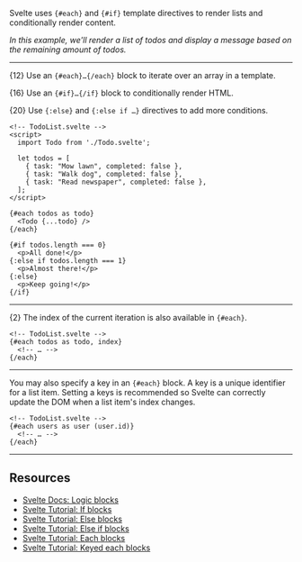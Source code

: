 Svelte uses `{#each}` and `{#if}` template directives to render lists and conditionally render content.

*In this example, we'll render a list of todos and display a message based on the remaining amount of todos.*

---

{12} Use an `{#each}…{/each}` block to iterate over an array in a template.

{16} Use an `{#if}…{/if}` block to conditionally render HTML.

{20} Use `{:else}` and `{:else if …}` directives to add more conditions.

```svelte
<!-- TodoList.svelte -->
<script>
  import Todo from './Todo.svelte';

  let todos = [
    { task: "Mow lawn", completed: false },
    { task: "Walk dog", completed: false },
    { task: "Read newspaper", completed: false },
  ];
</script>

{#each todos as todo}
  <Todo {...todo} />
{/each}

{#if todos.length === 0}
  <p>All done!</p>
{:else if todos.length === 1}
  <p>Almost there!</p>
{:else}
  <p>Keep going!</p>
{/if}
```

---

{2} The index of the current iteration is also available in `{#each}`.

```svelte
<!-- TodoList.svelte -->
{#each todos as todo, index}
  <!-- … -->
{/each}
```

---

You may also specify a key in an `{#each}` block. A key is a unique identifier for a list item. Setting a keys is recommended so Svelte can correctly update the DOM when a list item's index changes.

```svelte
<!-- TodoList.svelte -->
{#each users as user (user.id)}
  <!-- … -->
{/each}
```

---

## Resources

- [Svelte Docs: Logic blocks](https://svelte.dev/docs/logic-blocks)
- [Svelte Tutorial: If blocks](https://learn.svelte.dev/tutorial/if-blocks)
- [Svelte Tutorial: Else blocks](https://learn.svelte.dev/tutorial/else-blocks)
- [Svelte Tutorial: Else if blocks](https://learn.svelte.dev/tutorial/else-if-blocks)
- [Svelte Tutorial: Each blocks](https://learn.svelte.dev/tutorial/each-blocks)
- [Svelte Tutorial: Keyed each blocks](https://learn.svelte.dev/tutorial/keyed-each-blocks)
